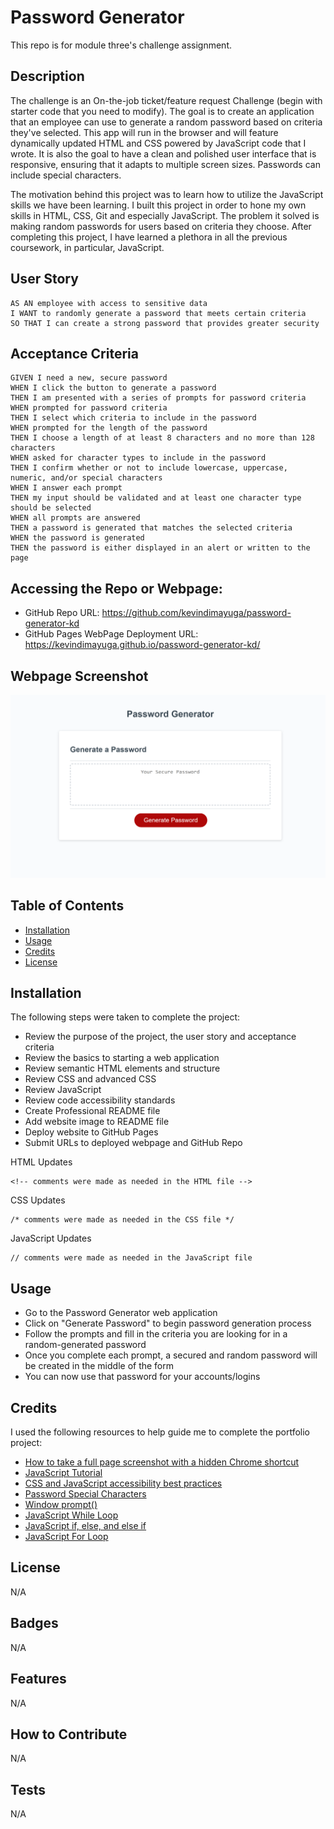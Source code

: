 # Password Generator

This repo is for module three's challenge assignment.

## Description

The challenge is an On-the-job ticket/feature request Challenge (begin with starter code that you need to modify). The goal is to create an application that an employee can use to generate a random password based on criteria they've selected. This app will run in the browser and will feature dynamically updated HTML and CSS powered by JavaScript code that I wrote. It is also the goal to have a clean and polished user interface that is responsive, ensuring that it adapts to multiple screen sizes. Passwords can include special characters.

The motivation behind this project was to learn how to utilize the JavaScript skills we have been learning. I built this project in order to hone my own skills in HTML, CSS, Git and especially JavaScript. The problem it solved is making random passwords for users based on criteria they choose. After completing this project, I have learned a plethora in all the previous coursework, in particular, JavaScript.

## User Story

```
AS AN employee with access to sensitive data
I WANT to randomly generate a password that meets certain criteria
SO THAT I can create a strong password that provides greater security
```

## Acceptance Criteria

```
GIVEN I need a new, secure password
WHEN I click the button to generate a password
THEN I am presented with a series of prompts for password criteria
WHEN prompted for password criteria
THEN I select which criteria to include in the password
WHEN prompted for the length of the password
THEN I choose a length of at least 8 characters and no more than 128 characters
WHEN asked for character types to include in the password
THEN I confirm whether or not to include lowercase, uppercase, numeric, and/or special characters
WHEN I answer each prompt
THEN my input should be validated and at least one character type should be selected
WHEN all prompts are answered
THEN a password is generated that matches the selected criteria
WHEN the password is generated
THEN the password is either displayed in an alert or written to the page
```

## Accessing the Repo or Webpage:

- GitHub Repo URL: https://github.com/kevindimayuga/password-generator-kd
- GitHub Pages WebPage Deployment URL: https://kevindimayuga.github.io/password-generator-kd/

## Webpage Screenshot

![module three challenge webpage screenshot](./assets/images/kevindimayuga.github.io_password-generator-kd.png)

## Table of Contents

- [Installation](#installation)
- [Usage](#usage)
- [Credits](#credits)
- [License](#license)

## Installation

The following steps were taken to complete the project:
- Review the purpose of the project, the user story and acceptance criteria
- Review the basics to starting a web application
- Review semantic HTML elements and structure
- Review CSS and advanced CSS
- Review JavaScript
- Review code accessibility standards
- Create Professional README file
- Add website image to README file
- Deploy website to GitHub Pages
- Submit URLs to deployed webpage and GitHub Repo

HTML Updates
```
<!-- comments were made as needed in the HTML file -->
```

CSS Updates
```
/* comments were made as needed in the CSS file */
```

JavaScript Updates
```
// comments were made as needed in the JavaScript file
```

## Usage

- Go to the Password Generator web application
- Click on "Generate Password" to begin password generation process
- Follow the prompts and fill in the criteria you are looking for in a random-generated password
- Once you complete each prompt, a secured and random password will be created in the middle of the form
- You can now use that password for your accounts/logins

## Credits

I used the following resources to help guide me to complete the portfolio project:

- [How to take a full page screenshot with a hidden Chrome shortcut](https://zapier.com/blog/full-page-screenshots-in-chrome/)
- [JavaScript Tutorial](https://www.w3schools.com/js/)
- [CSS and JavaScript accessibility best practices](https://developer.mozilla.org/en-US/docs/Learn/Accessibility/CSS_and_JavaScript)
- [Password Special Characters](https://owasp.org/www-community/password-special-characters)
- [Window prompt()](https://www.w3schools.com/jsref/met_win_prompt.asp)
- [JavaScript While Loop](https://www.w3schools.com/js/js_loop_while.asp)
- [JavaScript if, else, and else if](https://www.w3schools.com/js/js_if_else.asp)
- [JavaScript For Loop](https://www.w3schools.com/js/js_loop_for.asp)

## License

N/A

## Badges

N/A

## Features

N/A

## How to Contribute

N/A

## Tests

N/A